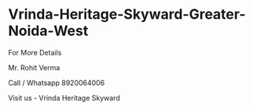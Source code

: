 # Vrinda-Heritage-Skyward-Greater-Noida-West
For More Details

Mr. Rohit Verma

Call / Whatsapp 8920064006

Visit us - Vrinda Heritage Skyward

